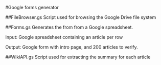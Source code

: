 #Google forms generator

##FileBrowser.gs
Script used for browsing the Google Drive file system


##Forms.gs
Generates the from from a Google spreadsheet.

Input: Google spreadsheet containing an article per row

Output: Google form with intro page, and 200 articles to verify.


##WikiAPI.gs
Script used for extracting the summary for each article
